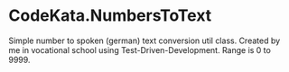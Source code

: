 # CodeKata.NumbersToText

Simple number to spoken (german) text conversion util class.
Created by me in vocational school using Test-Driven-Development.
Range is 0 to 9999.
